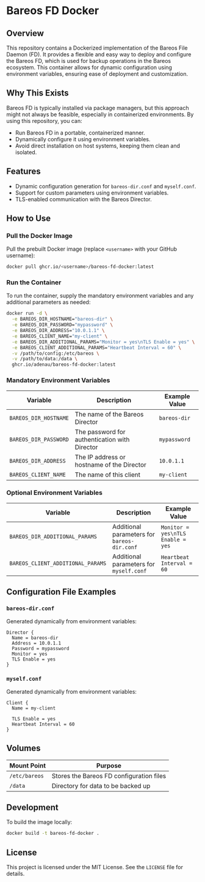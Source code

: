 # Bareos FD Docker

## Overview
This repository contains a Dockerized implementation of the Bareos File Daemon (FD). It provides a flexible and easy way to deploy and configure the Bareos FD, which is used for backup operations in the Bareos ecosystem. This container allows for dynamic configuration using environment variables, ensuring ease of deployment and customization.

## Why This Exists
Bareos FD is typically installed via package managers, but this approach might not always be feasible, especially in containerized environments. By using this repository, you can:

- Run Bareos FD in a portable, containerized manner.
- Dynamically configure it using environment variables.
- Avoid direct installation on host systems, keeping them clean and isolated.

## Features
- Dynamic configuration generation for `bareos-dir.conf` and `myself.conf`.
- Support for custom parameters using environment variables.
- TLS-enabled communication with the Bareos Director.

## How to Use

### Pull the Docker Image
Pull the prebuilt Docker image (replace `<username>` with your GitHub username):
```bash
docker pull ghcr.io/<username>/bareos-fd-docker:latest
```

### Run the Container
To run the container, supply the mandatory environment variables and any additional parameters as needed:
```bash
docker run -d \
  -e BAREOS_DIR_HOSTNAME="bareos-dir" \
  -e BAREOS_DIR_PASSWORD="mypassword" \
  -e BAREOS_DIR_ADDRESS="10.0.1.1" \
  -e BAREOS_CLIENT_NAME="my-client" \
  -e BAREOS_DIR_ADDITIONAL_PARAMS="Monitor = yes\nTLS Enable = yes" \
  -e BAREOS_CLIENT_ADDITIONAL_PARAMS="Heartbeat Interval = 60" \
  -v /path/to/config:/etc/bareos \
  -v /path/to/data:/data \
  ghcr.io/adenau/bareos-fd-docker:latest
```

### Mandatory Environment Variables
| Variable               | Description                                   | Example Value       |
|------------------------|-----------------------------------------------|---------------------|
| `BAREOS_DIR_HOSTNAME`  | The name of the Bareos Director              | `bareos-dir`         |
| `BAREOS_DIR_PASSWORD`  | The password for authentication with Director| `mypassword`         |
| `BAREOS_DIR_ADDRESS`   | The IP address or hostname of the Director   | `10.0.1.1`           |
| `BAREOS_CLIENT_NAME`   | The name of this client                      | `my-client`          |

### Optional Environment Variables
| Variable                      | Description                                    | Example Value                 |
|-------------------------------|------------------------------------------------|-------------------------------|
| `BAREOS_DIR_ADDITIONAL_PARAMS`| Additional parameters for `bareos-dir.conf`    | `Monitor = yes\nTLS Enable = yes`|
| `BAREOS_CLIENT_ADDITIONAL_PARAMS`| Additional parameters for `myself.conf`      | `Heartbeat Interval = 60`     |

## Configuration File Examples

### `bareos-dir.conf`
Generated dynamically from environment variables:
```text
Director {
  Name = bareos-dir
  Address = 10.0.1.1
  Password = mypassword
  Monitor = yes
  TLS Enable = yes
}
```

### `myself.conf`
Generated dynamically from environment variables:
```text
Client {
  Name = my-client

  TLS Enable = yes
  Heartbeat Interval = 60
}
```

## Volumes
| Mount Point      | Purpose                                 |
|------------------|-----------------------------------------|
| `/etc/bareos`    | Stores the Bareos FD configuration files|
| `/data`          | Directory for data to be backed up      |

## Development
To build the image locally:
```bash
docker build -t bareos-fd-docker .
```

## License
This project is licensed under the MIT License. See the `LICENSE` file for details.

